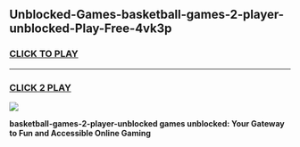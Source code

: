 
## Unblocked-Games-basketball-games-2-player-unblocked-Play-Free-4vk3p
<h3>
<a href="https://premium76.site?title=basketball-games-2-player-unblocked&ref=23A">CLICK TO PLAY</a></h3>
<hr>

<h3>
<a href="https://premium76.site?title=basketball-games-2-player-unblocked&ref=23A">CLICK 2 PLAY</a>
  
</h3>

<a href="https://premium76.site?title=basketball-games-2-player-unblocked&ref=23A"><img src="https://clearcache.store/games.png"></a>


**basketball-games-2-player-unblocked games unblocked: Your Gateway to Fun and Accessible Online Gaming**
